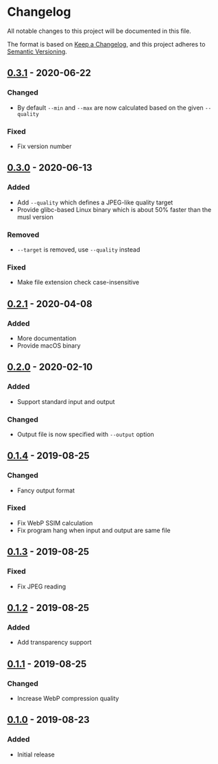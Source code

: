 <!--
SPDX-FileCopyrightText: 2020 Tuomas Siipola
SPDX-License-Identifier: AGPL-3.0-or-later
-->

# Changelog

All notable changes to this project will be documented in this file.

The format is based on [Keep a Changelog](https://keepachangelog.com/en/1.0.0/),
and this project adheres to [Semantic Versioning](https://semver.org/spec/v2.0.0.html).

## [0.3.1] - 2020-06-22

### Changed

- By default `--min` and `--max` are now calculated based on the given `--quality`

### Fixed

- Fix version number

## [0.3.0] - 2020-06-13

### Added

- Add `--quality` which defines a JPEG-like quality target
- Provide glibc-based Linux binary which is about 50% faster than the musl version

### Removed

- `--target` is removed, use `--quality` instead

### Fixed

- Make file extension check case-insensitive

## [0.2.1] - 2020-04-08

### Added

- More documentation
- Provide macOS binary

## [0.2.0] - 2020-02-10

### Added

- Support standard input and output

### Changed

- Output file is now specified with `--output` option

## [0.1.4] - 2019-08-25

### Changed

- Fancy output format

### Fixed

- Fix WebP SSIM calculation
- Fix program hang when input and output are same file

## [0.1.3] - 2019-08-25

### Fixed

- Fix JPEG reading

## [0.1.2] - 2019-08-25

### Added

- Add transparency support

## [0.1.1] - 2019-08-25

### Changed

- Increase WebP compression quality

## [0.1.0] - 2019-08-23

### Added

- Initial release

[0.3.1]: https://github.com/siiptuo/pio/compare/0.3.0...0.3.1
[0.3.0]: https://github.com/siiptuo/pio/compare/0.2.1...0.3.0
[0.2.1]: https://github.com/siiptuo/pio/compare/0.2.0...0.2.1
[0.2.0]: https://github.com/siiptuo/pio/compare/0.1.4...0.2.0
[0.1.4]: https://github.com/siiptuo/pio/compare/0.1.3...0.1.4
[0.1.3]: https://github.com/siiptuo/pio/compare/0.1.2...0.1.3
[0.1.2]: https://github.com/siiptuo/pio/compare/0.1.1...0.1.2
[0.1.1]: https://github.com/siiptuo/pio/compare/0.1.0...0.1.1
[0.1.0]: https://github.com/siiptuo/pio/releases/0.1.0
